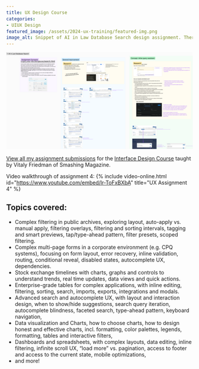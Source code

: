 ```yaml
---
title: UX Design Course
categories:
- UIUX Design
featured_image: /assets/2024-ux-training/featured-img.png
image_alt: Snippet of AI in Law Database Search design assignment. There are multiple screen mockups in the 3 main sections labelled "assignment synopsis", "general improvement", and "concept - inline query assistant"
---
```


![Snippet of AI in Law Database Search design assignment. There are multiple screen mockups in the 3 main sections labelled "assignment synopsis", "general improvement", and "concept - inline query assistant"](/assets/2024-ux-training/featured-img.png)

[View all my assignment submissions](https://www.figma.com/board/PtrdxcDNjUY1bOEO3n8Pgl/IDP-Assignments?node-id=0-1) for the [Interface Design Course](https://smashingconf.com/online-workshops/workshops/interface-design-course-vitaly-friedman/) taught by Vitaly Friedman of Smashing Magazine.

Video walkthrough of assignment 4:
{% include video-online.html id="https://www.youtube.com/embed/lr-ToFxBXbA" title="UX Assignment 4" %}

## Topics covered:
- Complex filtering in public archives, exploring layout, auto-apply vs. manual apply, filtering overlays, filtering and sorting intervals, tagging and smart previews, tap/type-ahead pattern, filter presets, scoped filtering.
- Complex multi-page forms in a corporate environment (e.g. CPQ systems), focusing on form layout, error recovery, inline validation, routing, conditional reveal, disabled states, autocomplete UX, dependencies.
- Stock exchange timelines with charts, graphs and controls to understand trends, real time updates, data views and quick actions.
- Enterprise-grade tables for complex applications, with inline editing, filtering, sorting, search, imports, exports, integrations and modals.
- Advanced search and autocomplete UX, with layout and interaction design, when to show/hide suggestions, search query iteration, autocomplete blindness, faceted search, type-ahead pattern, keyboard navigation,
- Data visualization and Charts, how to choose charts, how to design honest and effective charts, incl. formatting, color palettes, legends, formatting, tables and interactive filters,
- Dashboards and spreadsheets, with complex layouts, data editing, inline filtering, infinite scroll UX, “load more” vs. pagination, access to footer and access to the current state, mobile optimizations,
- and more!